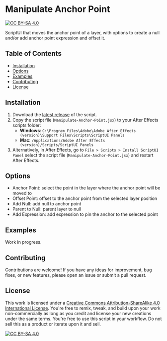 # Manipulate Anchor Point
[![CC BY-SA 4.0][cc-by-sa-shield]][cc-by-sa]

ScriptUI that moves the anchor point of a layer, with options to create a null and/or add anchor point expression and offset it.

## Table of Contents

- [Installation](https://github.com/evefalcao/EF_Manipulate-Anchor-Point?tab=readme-ov-file#installation)
- [Options](https://github.com/evefalcao/EF_Manipulate-Anchor-Point?tab=readme-ov-file#options)
- [Examples](https://github.com/evefalcao/EF_Manipulate-Anchor-Point?tab=readme-ov-file#examples)
- [Contributing](https://github.com/evefalcao/EF_Manipulate-Anchor-Point?tab=readme-ov-file#contributing)
- [License](https://github.com/evefalcao/EF_Manipulate-Anchor-Point?tab=readme-ov-file#license)

## Installation
1. Download the [latest release](https://github.com/evefalcao/EF_Manipulate-Anchor-Point/archive/refs/heads/main.zip) of the script.
2. Copy the script file (`Manipulate-Anchor-Point.jsx`) to your After Effects scripts folder:
    - **Windows**: `C:\Program Files\Adobe\Adobe After Effects (version)\Support Files\Scripts\ScriptUI Panels`
    - **Mac**: `/Applications/Adobe After Effects (version)/Scripts/ScriptUI Panels`
3. Alternatively, in After Effects, go to `File > Scripts > Install ScriptUI Panel` select the script file (`Manipulate-Anchor-Point.jsx`) and restart After Effects.

## Options
- Anchor Point: select the point in the layer where the anchor point will be moved to
- Offset Point: offset to the anchor point from the selected layer position
- Add Null: add null to anchor point
- Parent to Null: parent layer to null
- Add Expression: add expression to pin the anchor to the selected point

## Examples
Work in progress.

## Contributing
Contributions are welcome! If you have any ideas for improvement, bug fixes, or new features, please open an issue or submit a pull request.

## License
This work is licensed under a
[Creative Commons Attribution-ShareAlike 4.0 International License][cc-by-sa].
You're free to remix, tweak, and build upon your work non-commercially as long as you credit and license your new creations under the same terms. You're free to use this script in your workflow. Do not sell this as a product or iterate upon it and sell.

[![CC BY-SA 4.0][cc-by-sa-image]][cc-by-sa]

[cc-by-sa]: http://creativecommons.org/licenses/by-sa/4.0/
[cc-by-sa-image]: https://licensebuttons.net/l/by-sa/4.0/88x31.png
[cc-by-sa-shield]: https://img.shields.io/badge/License-CC%20BY--SA%204.0-lightgrey.svg


